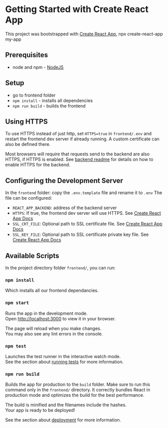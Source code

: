 # Getting Started with Create React App

This project was bootstrapped with [Create React App](https://github.com/facebook/create-react-app), npx create-react-app my-app

## Prerequisites

- node and npm - [NodeJS](https://nodejs.org/)

## Setup

- go to frontend folder
- `npm install` - installs all dependencies
- `npm run build` - builds the frontend

## Using HTTPS

To use HTTPS instead of just http, set `HTTPS=true` in `frontend/.env` and restart the frontend dev server if already running.
A custom certificate can also be defined there.

Most browsers will require that requests send to the backend are also HTTPS, if HTTPS is enabled.
See [backend readme](./../backend/README.md#using-a-ssl-certificate) for details on how to enable HTTPS for the backend.

## Configuring the Development Server

In the `frontend` folder: copy the `.env.template` file and rename it to `.env`
The file can be configured:

- `REACT_APP_BACKEND`: address of the backend server
- `HTTPS`: If true, the frontend dev server will use HTTPS. See [Create React App Docs](https://create-react-app.dev/docs/using-https-in-development/)
- `SSL_CRT_FILE`: Optional path to SSL certificate file. See [Create React App Docs](https://create-react-app.dev/docs/using-https-in-development/)
- `SSL_KEY_FILE`: Optional path to SSL certificate private key file. See [Create React App Docs](https://create-react-app.dev/docs/using-https-in-development/)

## Available Scripts

In the project directory folder `frontend/`, you can run:

### `npm install`

Which installs all our frontend dependancies.

### `npm start`

Runs the app in the development mode.\
Open [http://localhost:3000](http://localhost:3000) to view it in your browser.

The page will reload when you make changes.\
You may also see any lint errors in the console.

### `npm test`

Launches the test runner in the interactive watch mode.\
See the section about [running tests](https://facebook.github.io/create-react-app/docs/running-tests) for more information.

### `npm run build`

Builds the app for production to the `build` folder. Make sure to run this command only in the `frontend/` directory.
It correctly bundles React in production mode and optimizes the build for the best performance.

The build is minified and the filenames include the hashes.\
Your app is ready to be deployed!

See the section about [deployment](https://facebook.github.io/create-react-app/docs/deployment) for more information.
